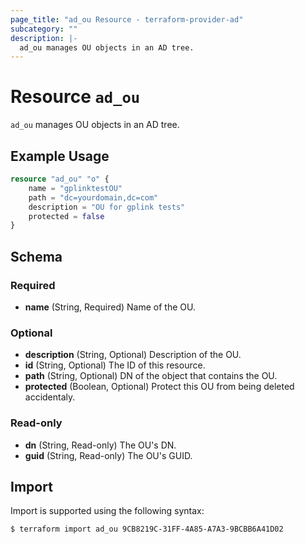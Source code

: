 ```yaml
---
page_title: "ad_ou Resource - terraform-provider-ad"
subcategory: ""
description: |-
  ad_ou manages OU objects in an AD tree.
---
```


# Resource `ad_ou`

`ad_ou` manages OU objects in an AD tree.

## Example Usage

```terraform
resource "ad_ou" "o" { 
    name = "gplinktestOU"
    path = "dc=yourdomain,dc=com"
    description = "OU for gplink tests"
    protected = false
}
```

## Schema

### Required

- **name** (String, Required) Name of the OU.

### Optional

- **description** (String, Optional) Description of the OU.
- **id** (String, Optional) The ID of this resource.
- **path** (String, Optional) DN of the object that contains the OU.
- **protected** (Boolean, Optional) Protect this OU from being deleted accidentaly.

### Read-only

- **dn** (String, Read-only) The OU's DN.
- **guid** (String, Read-only) The OU's GUID.

## Import

Import is supported using the following syntax:

```shell
$ terraform import ad_ou 9CB8219C-31FF-4A85-A7A3-9BCBB6A41D02
```
